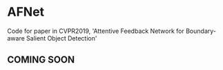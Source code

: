 # AFNet
Code for paper in CVPR2019, 'Attentive Feedback Network for Boundary-aware Salient Object Detection'

## COMING SOON
